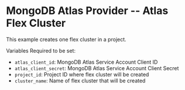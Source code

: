 # MongoDB Atlas Provider -- Atlas Flex Cluster
This example creates one flex cluster in a project.

Variables Required to be set:
- `atlas_client_id`: MongoDB Atlas Service Account Client ID
- `atlas_client_secret`: MongoDB Atlas Service Account Client Secret
- `project_id`: Project ID where flex cluster will be created
- `cluster_name`: Name of flex cluster that will be created